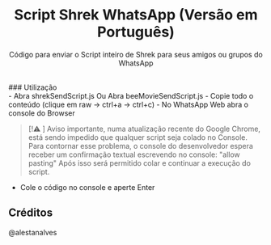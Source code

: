 <h1 align = "center"> Script Shrek WhatsApp (Versão em Português) </h1>

<p align = "center"> 
Código para enviar o Script inteiro de Shrek para seus amigos ou grupos do WhatsApp
</p>
<br>
### Utilização
<br>
- Abra shrekSendScript.js Ou Abra beeMovieSendScript.js
- Copie todo o conteúdo (clique em raw -> ctrl+a -> ctrl+c)
- No WhatsApp Web abra o console do Browser

> [!⚠️ ]
Aviso importante, numa atualização recente do Google Chrome, está sendo impedido que qualquer script seja colado no Console.
Para contornar esse problema, o console do desenvolvedor espera receber um confirmação textual escrevendo no console: "allow pasting"
Após isso será permitido colar e continuar a execução do script.
- Cole o código no console e aperte Enter
>

## Créditos
@alestanalves
